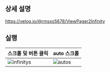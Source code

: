 ## 상세 설명
https://velog.io/@rmsxo5678/ViewPager2Infinity


## 실행

|스크롤 및 버튼 클릭|auto 스크롤|
|------|---|
|![infinitys](https://user-images.githubusercontent.com/80413888/236689905-07dfb1d6-5153-45aa-a9ea-879c806dea83.gif)|![autos](https://user-images.githubusercontent.com/80413888/236689938-9da97725-22e2-4ac3-b31d-bb4b27b0c162.gif)|



